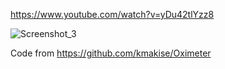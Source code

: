 https://www.youtube.com/watch?v=yDu42tlYzz8

![Screenshot_3](https://github.com/user-attachments/assets/186096f6-d278-4cf8-b45d-d78812ec0cce)

Code from https://github.com/kmakise/Oximeter
